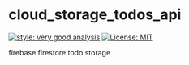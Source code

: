 # cloud_storage_todos_api

[![style: very good analysis][very_good_analysis_badge]][very_good_analysis_link]
[![License: MIT][license_badge]][license_link]

firebase firestore todo storage

[license_badge]: https://img.shields.io/badge/license-MIT-blue.svg
[license_link]: https://opensource.org/licenses/MIT
[very_good_analysis_badge]: https://img.shields.io/badge/style-very_good_analysis-B22C89.svg
[very_good_analysis_link]: https://pub.dev/packages/very_good_analysis